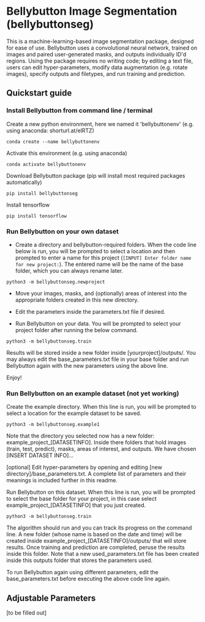 # Bellybutton Image Segmentation (bellybuttonseg)

This is a machine-learning-based image segmentation package, designed for ease of use.
Bellybutton uses a convolutional neural network, trained on images and paired user-generated masks, and outputs individually ID'd regions.
Using the package requires no writing code; by editing a text file, users can edit hyper-parameters, modify data augmentation (e.g. rotate images), specify outputs and filetypes, and run training and prediction.


## Quickstart guide

### Install Bellybutton from command line / terminal

Create a new python environment, here we named it 'bellybuttonenv' (e.g. using anaconda: shorturl.at/elRTZ)
 
```
conda create --name bellybuttonenv
```

Activate this environment (e.g. using anaconda)
 
```
conda activate bellybuttonenv
```

Download Bellybutton package (pip will install most required packages automatically)
```
pip install bellybuttonseg
```

Install tensorflow
```
pip install tensorflow
```


### Run Bellybutton on your own dataset

- Create a directory and bellybutton-required folders. When the code line below is run, you will be prompted to select a location and then prompted to enter a name for this project (`[INPUT] Enter folder name for new project:`). The entered name will be the name of the base folder, which you can always rename later.

```
python3 -m bellybuttonseg.newproject
```

 - Move your images, masks, and (optionally) areas of interest into the appropriate folders created in this new directory.

 - Edit the parameters inside the parameters.txt file if desired.

 - Run Bellybutton on your data. You will be prompted to select your project folder after running the below command.

```
python3 -m bellybuttonseg.train
```

Results will be stored inside a new folder inside [yourproject]/outputs/. You may always edit the base_parameters.txt file in your base folder and run Bellybutton again with the new parameters using the above line.

Enjoy!




### Run Bellybutton on an example dataset (not yet working)


Create the example directory. When this line is run, you will be prompted to select a location for the example dataset to be saved.

```
python3 -m bellybuttonseg.example1
```

Note that the directory you selected now has a new folder: example_project_[DATASETINFO]. Inside there folders that hold images (train, test, predict), masks, areas of interest, and outputs. We have chosen [INSERT DATASET INFO]...

[optional] Edit hyper-parameters by opening and editing [new directory]/base_parameters.txt. A complete list of parameters and their meanings is included further in this readme. 

Run Bellybutton on this dataset. When this line is run, you will be prompted to select the base folder for your project, in this case select example_project_[DATASETINFO] that you just created.

```
python3 -m bellybuttonseg.train
```

The algorithm should run and you can track its progress on the command line. A new folder (whose name is based on the date and time) will be created inside example_project_[DATASETINFO]/outputs/ that will store results. Once training and prediction are completed, peruse the results inside this folder. Note that a new used_parameters.txt file has been created inside this outputs folder that stores the parameters used.

To run Bellybutton again using different parameters, edit the base_parameters.txt before executing the above code line again.



## Adjustable Parameters

[to be filled out]




